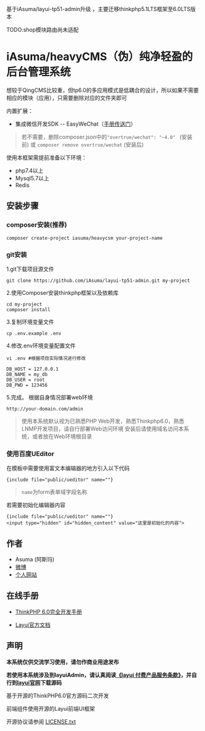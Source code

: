 
基于iAsuma/layui-tp51-admin升级 ，主要迁移thinkphp5.1LTS框架至6.0LTS版本

TODO:shop模块路由尚未适配

iAsuma/heavyCMS（伪）纯净轻盈的后台管理系统
===============

想较于QingCMS比较重，但tp6.0的多应用模式是低耦合的设计，所以如果不需要相应的模块（应用），只需要删除对应的文件夹即可

内置扩展：

+ 集成微信开发SDK -- EasyWeChat（[手册传送门](https://www.easywechat.com/docs/master/overview)）
> 若不需要，删除composer.json中的`"overtrue/wechat": "~4.0" ` (安装前) 或 `composer remove overtrue/wechat` (安装后)

使用本框架需提前准备以下环境：

+ php7.4以上
+ Mysql5.7以上
+ Redis

## 安装步骤

### composer安装(推荐)

```
composer create-project iasuma/heavycsm your-project-name
```


### git安装
1.git下载项目源文件

~~~
git clone https://github.com/iAsuma/layui-tp51-admin.git my-project
~~~

2.使用Composer安装thinkphp框架以及依赖库

~~~
cd my-project
composer install
~~~

3.复制环境变量文件

~~~
cp .env.example .env
~~~

4.修改.env环境变量配置文件

~~~
vi .env #根据项目实际情况进行修改
~~~
~~~
DB_HOST = 127.0.0.1
DB_NAME = my_db
DB_USER = root
DB_PWD = 123456
~~~

5.完成。 根据自身情况部署web环境

~~~
http://your-domain.com/admin
~~~

> 使用本系统默认视为已熟悉PHP Web开发，熟悉Thinkphp6.0，熟悉LNMP开发项目，请自行部署Web访问环境
> 安装后请使用域名访问本系统，或者放在Web环境根目录

### 使用百度UEditor

在模板中需要使用富文本编辑器的地方引入以下代码
~~~
{include file="public/ueditor" name=""}
~~~

>`name`为form表单域字段名称

若需要初始化编辑器内容
~~~
{include file="public/ueditor" name=""}
<input type="hidden" id="hidden_content" value="这里是初始化的内容">
~~~

## 作者

+ Asuma (阿斯玛)
+ [微博](https://weibo.com/770878450)
+ [个人网站](http://www.udzan.com/)

## 在线手册

+ [ThinkPHP 6.0完全开发手册](https://www.kancloud.cn/manual/thinkphp6_0/content)

+ [Layui官方文档](https://www.layui.com/doc/)


## 声明

**本系统仅供交流学习使用，请勿作商业用途发布**

**若使用本系统涉及到layuiAdmin，请认真阅读[《layui 付费产品服务条款》](https://fly.layui.com/jie/26280/)，并自行到[layui官网](https://www.layui.com/admin/)下载源码**

基于开源的ThinkPHP6.0官方源码二次开发

前端组件使用开源的Layui前端UI框架

开源协议请参阅 [LICENSE.txt](LICENSE.txt)

